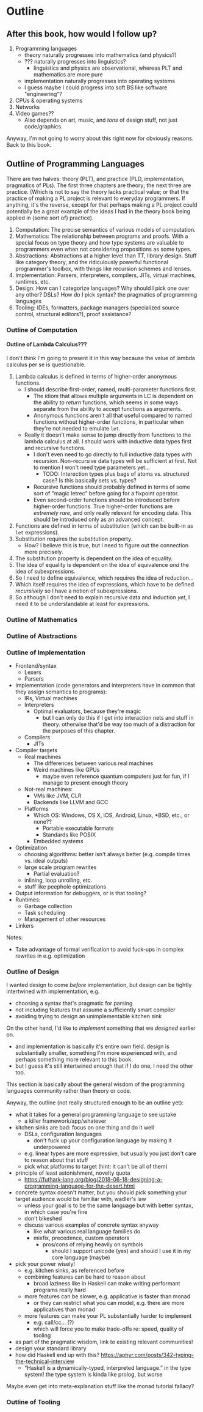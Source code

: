 # Outline
## After this book, how would I follow up?
1. Programming languages
   * theory naturally progresses into mathematics (and physics?)
   * ??? naturally progresses into linguistics?
      * linguistics and physics are observational, whereas PLT and mathematics are more pure
   * implementation naturally progresses into operating systems
   * I guess maybe I could progress into soft BS like software "engineering"?
2. CPUs & operating systems
3. Networks
4. Video games??
   * Also depends on art, music, and *tons* of design stuff, not just code/graphics.
   
Anyway, I'm not going to worry about this right now for obviously reasons.
Back to this book.

## Outline of Programming Languages
There are two halves: theory (PLT), and practice (PLD, implementation, pragmatics of PLs).
The first three chapters are theory; the next three are practice.
(Which is not to say the theory lacks practical value; or that the practice of making a PL project is relevant to everyday programmers. If anything, it's the reverse, except for that perhaps making a PL project could potentially be a great example of the ideas I had in the theory book being applied in (some sort of) practice).
1. Computation: The precise semantics of various models of computation.
2. Mathematics: The relationship between programs and proofs. With a special focus on type theory and how type systems are valuable to programmers even when not considering propositions as some types.
3. Abstractions: Abstractions at a higher level than TT, library design. Stuff like category theory, and the ridiculously powerful functional programmer's toolbox, with things like recursion schemes and lenses.
5. Implementation: Parsers, interpreters, compilers, JITs, virtual machines, runtimes, etc.
4. Design: How can I categorize languages? Why should I pick one over any other? DSLs? How do I pick syntax? the pragmatics of programming languages
6. Tooling: IDEs, formatters, package managers (specialized source control, structural editors?), proof assistance?

### Outline of Computation

#### Outline of Lambda Calculus???
I don't think I'm going to present it in this way because the value of lambda calculus per se is questionable.

1. Lambda calculus is defined in terms of higher-order anonymous functions.
   * I should describe first-order, named, multi-parameter functions first.
      * The idiom that allows multiple arguments in LC is dependent on the ability to *return* functions, which seems in some ways separate from the ability to accept functions as arguments.
      * Anonymous functions aren't all that useful compared to named functions without higher-order functions, in particular when they're not needed to emulate `let`.
   * Really it doesn't make sense to jump directly from functions to the lambda calculus at all. I should work with inductive data types first and recursive functions.
      * I don't even need to go directly to full inductive data types with recursion. Non-recursive data types will be sufficient at first. Not to mention I won't need type parameters yet...
        * TODO: Interection types plus bags of atoms vs. structured case? Is this basically sets vs. types?
      * Recursive functions should probably defined in terms of some sort of "magic letrec" before going for a fixpoint operator.
      * Even second-order functions should be introduced before higher-order functions. True higher-order functions are *extremely rare*, and only really relevant for encoding data. This should be introduced only as an advanced concept.
2. Functions are defined in terms of substitution (which can be built-in as `let` expressions).
3. Substitution requires the substitution property.
   * How? I believe this is true, but I need to figure out the connection more precisely.
4. The substitution property is dependent on the idea of equality.
5. The idea of equality is dependent on the idea of equivalence *and* the idea of subexpressions.
6. So I need to define equivalence, which requires the idea of reduction...
7. Which itself requires the idea of expressions, which have to be defined *recursively* so I have a notion of subexpressions.
8. So although I don't need to explain recursive data and induction *yet*, I need it to be understandable at least for expressions.

### Outline of Mathematics

### Outline of Abstractions

### Outline of Implementation
* Frontend/syntax
  * Lexers
  * Parsers
* Implementation (code generators and interpreters have in common that they assign semantics to programs):
  * IRs, Virtual machines
  * Interpreters
    * Optimal evaluators, because they're magic
      * but I can only do this if I get into interaction nets and stuff in theory. otherwise that'd be way too much of a distraction for the purposes of this chapter.
  * Compilers
    * JITs
* Compiler targets
  * Real machines
    * The differences between various real machines
    * Weird machines like GPUs
      * maybe even reference quantum computers just for fun, if I manage to present enough theory
  * Not-real machines:
    * VMs like JVM, CLR
    * Backends like LLVM and GCC
  * Platforms
    * Which OS: Windows, OS X, iOS, Android, Linux, *BSD, etc., or none??
      * Portable executable formats
      * Standards like POSIX
    * Embedded systems
* Optimization
  * choosing algorithms: better isn't always better (e.g. compile times vs. ideal outputs)
  * large scale program rewrites
    * Partial evaluation?
  * inlining, loop unrolling, etc.
  * stuff like peephole optimizations
* Output information for debuggers, or is that tooling?
* Runtimes:
  * Garbage collection
  * Task scheduling
  * Management of other resources
* Linkers

Notes:
* Take advantage of formal verification to avoid fuck-ups in complex rewrites in e.g. optimization

### Outline of Design
I wanted design to come *before* implementation, but design can be tightly intertwined with implementation, e.g.
* choosing a syntax that's pragmatic for parsing
* not including features that assume a sufficiently smart compiler
* avoiding trying to design an unimplementable kitchen sink

On the other hand, I'd like to *implement* something that we *designed* earlier on.
* and implementation is basically it's entire own field. design is substantially smaller, something I'm more experienced with, and perhaps something more relevant to this book.
* but I guess it's still intertwined enough that if I do one, I need the other too.

This section is basically about the general wisdom of the programming languages community rather than theory or code.

Anyway, the outline (not really structured enough to be an outline yet):
* what it takes for a general programming language to see uptake
  * a killer framework/app/whatever
* kitchen sinks are bad: focus on one thing and do it well
  * DSLs, configuration languages
    * don't fuck up your configuration language by making it underpowered
  * e.g. linear types are more expressive, but usually you just don't care to reason about that stuff
  * pick what platforms to target (hint: it can't be all of them)
* principle of least astonishment, novelty quota
  * https://futhark-lang.org/blog/2018-06-18-designing-a-programming-language-for-the-desert.html
* concrete syntax doesn't matter, but you should pick something your target audience would be familiar with, wadler's law
  * unless your goal is to be the same language but with better syntax, in which case you're fine
  * don't bikeshed
  * discuss various examples of concrete syntax anyway
    * like what various real language families do
    * mixfix, precedence, custom operators
      * pros/cons of relying heavily on symbols
        * should I support unicode (yes) and should I use it in my core language (maybe)
* pick your power wisely!
  * e.g. kitchen sinks, as referenced before
  * combining features can be hard to reason about
    * broad laziness like in Haskell can make writing performant programs really hard
  * more features can be slower, e.g. applicative is faster than monad
    * or they can restrict what you can model, e.g. there are more applicatives than monad
  * more features can make your PL substantially harder to implement
    * e.g. call/cc... (?)
    * which will force you to make trade-offs re: speed, quality of tooling
* as part of the pragmatic wisdom, link to existing relevant communities!
* design your standard library
* how did Haskell end up with this? https://aphyr.com/posts/342-typing-the-technical-interview
  * “Haskell is a dynamically-typed, interpreted language.” in the type system! the type system is kinda like prolog, but worse

Maybe even get into meta-explanation stuff like the monad tutorial fallacy?

### Outline of Tooling
